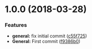 <a name="1.0.0"></a>
# 1.0.0 (2018-03-28)


### Features

* **general:** fix initial commit ([c55f725](https://github.com/labsoft-2018/common-labsoft-js/commit/c55f725))
* **General:** First commit ([f9386b0](https://github.com/labsoft-2018/common-labsoft-js/commit/f9386b0))
